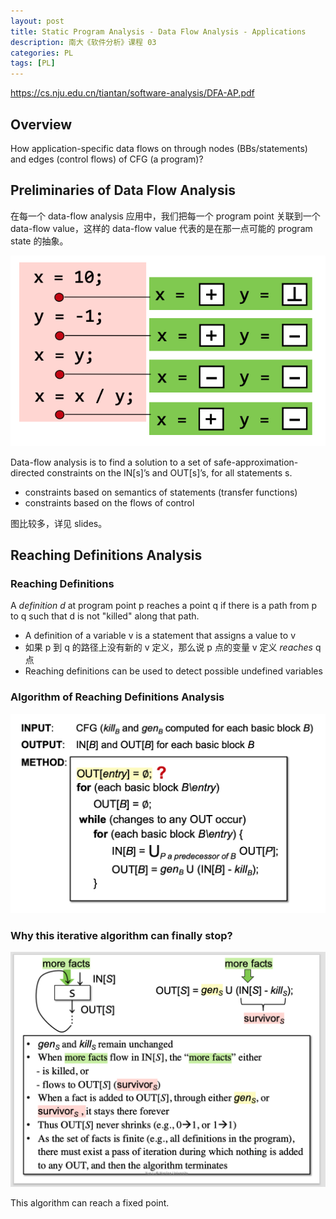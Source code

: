 ```yaml
---
layout: post
title: Static Program Analysis - Data Flow Analysis - Applications
description: 南大《软件分析》课程 03
categories: PL
tags: [PL]
---
```


<https://cs.nju.edu.cn/tiantan/software-analysis/DFA-AP.pdf>

## Overview

How application-specific data flows on through nodes (BBs/statements) and edges (control flows) of CFG (a program)?

## Preliminaries of Data Flow Analysis

在每一个 data-flow analysis 应用中，我们把每一个 program point 关联到一个 data-flow value，这样的 data-flow value 代表的是在那一点可能的 program state 的抽象。

![prelim1](/images/posts/2023-04-08-static-program-analysis-3.assets/QQ20230408-143120.png)

Data-flow analysis is to find a solution to a set of safe-approximation-directed constraints on the IN[s]’s and OUT[s]’s, for all statements s.
- constraints based on semantics of statements (transfer functions)
- constraints based on the flows of control

图比较多，详见 slides。

## Reaching Definitions Analysis

### Reaching Definitions

A *definition d* at program point p reaches a point q if there is a path from p to q such that d is not "killed" along that path.

- A definition of a variable v is a statement that assigns a value to v
- 如果 p 到 q 的路径上没有新的 v 定义，那么说 p 点的变量 v 定义 *reaches* q 点
- Reaching definitions can be used to detect possible undefined variables

### Algorithm of Reaching Definitions Analysis

![algo1](/images/posts/2023-04-08-static-program-analysis-3.assets/QQ20230408-153032.png)

### Why this iterative algorithm can finally stop?

![algo2](/images/posts/2023-04-08-static-program-analysis-3.assets/QQ20230408-153521.png)

This algorithm can reach a fixed point.


